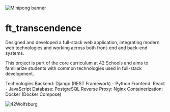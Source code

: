 ![Minipong banner](https://github.com/erwkuvi/ft_transcendence/blob/main/assets/minipong_banner.png)

# ft_transcendence

Designed and developed a full-stack web application, integrating modern web technologies and working across both front-end and back-end systems.

This project is part of the core curriculum at 42 Schools and aims to familiarize students with common technologies used in full-stack development.

Technologies
Backend: Django (REST Framework) - Python
Frontend: React - JavaScript
Database: PostgreSQL
Reverse Proxy: Nginx
Containerization: Docker (Docker Compose)

![42Wolfsburg](https://42wolfsburg.de/wp-content/uploads/2023/07/Warstwa_1-1.svg)
